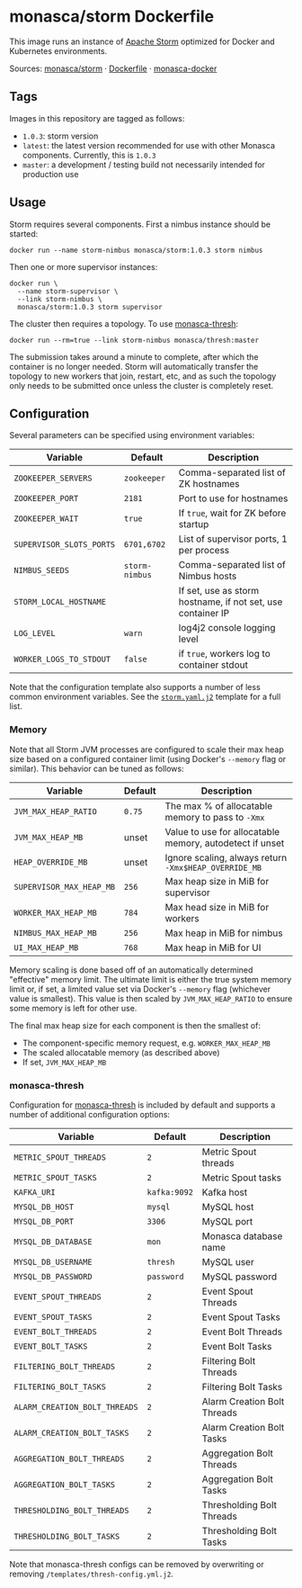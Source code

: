 monasca/storm Dockerfile
========================

This image runs an instance of [Apache Storm][1] optimized for Docker and
Kubernetes environments.

Sources: [monasca/storm][2] &middot; [Dockerfile][3] &middot; [monasca-docker][4]


Tags
----

Images in this repository are tagged as follows:

 * `1.0.3`: storm version
 * `latest`: the latest version recommended for use with other Monasca
   components. Currently, this is `1.0.3`
 * `master`: a development / testing build not necessarily intended for
   production use

Usage
-----

Storm requires several components. First a nimbus instance should be started:

    docker run --name storm-nimbus monasca/storm:1.0.3 storm nimbus

Then one or more supervisor instances:

    docker run \
      --name storm-supervisor \
      --link storm-nimbus \
      monasca/storm:1.0.3 storm supervisor

The cluster then requires a topology. To use [monasca-thresh][6]:

    docker run --rm=true --link storm-nimbus monasca/thresh:master

The submission takes around a minute to complete, after which the container is
no longer needed. Storm will automatically transfer the topology to new workers
that join, restart, etc, and as such the topology only needs to be submitted
once unless the cluster is completely reset.

Configuration
-------------

Several parameters can be specified using environment variables:

| Variable                 | Default        | Description                           |
|--------------------------|----------------|---------------------------------------|
| `ZOOKEEPER_SERVERS`      | `zookeeper`    | Comma-separated list of ZK hostnames  |
| `ZOOKEEPER_PORT`         | `2181`         | Port to use for hostnames             |
| `ZOOKEEPER_WAIT`         | `true`         | If `true`, wait for ZK before startup |
| `SUPERVISOR_SLOTS_PORTS` | `6701,6702`    | List of supervisor ports, 1 per process |
| `NIMBUS_SEEDS`           | `storm-nimbus` | Comma-separated list of Nimbus hosts  |
| `STORM_LOCAL_HOSTNAME`   |                | If set, use as storm hostname, if not set, use container IP |
| `LOG_LEVEL`              | `warn`         | log4j2 console logging level          |
| `WORKER_LOGS_TO_STDOUT`  | `false`        | if `true`, workers log to container stdout |

Note that the configuration template also supports a number of less common
environment variables. See the [`storm.yaml.j2`][5] template for a full list.

### Memory

Note that all Storm JVM processes are configured to scale their max heap size
based on a configured container limit (using Docker's `--memory` flag or
similar). This behavior can be tuned as follows:

| Variable             | Default | Description                                              |
|----------------------|---------|----------------------------------------------------------|
| `JVM_MAX_HEAP_RATIO` | `0.75`  | The max % of allocatable memory to pass to `-Xmx`        |
| `JVM_MAX_HEAP_MB`    | unset   | Value to use for allocatable memory, autodetect if unset |
| `HEAP_OVERRIDE_MB`   | unset   | Ignore scaling, always return `-Xmx$HEAP_OVERRIDE_MB`    |
| `SUPERVISOR_MAX_HEAP_MB` | `256` | Max heap size in MiB for supervisor |
| `WORKER_MAX_HEAP_MB`     | `784` | Max head size in MiB for workers    |
| `NIMBUS_MAX_HEAP_MB`     | `256` | Max heap in MiB for nimbus          |
| `UI_MAX_HEAP_MB`         | `768` | Max heap in MiB for UI              |

Memory scaling is done based off of an automatically determined "effective"
memory limit. The ultimate limit is either the true system memory limit or, if
set, a limited value set via Docker's `--memory` flag (whichever value is
smallest). This value is then scaled by `JVM_MAX_HEAP_RATIO` to ensure some
memory is left for other use.

The final max heap size for each component is then the smallest of:
 * The component-specific memory request, e.g. `WORKER_MAX_HEAP_MB`
 * The scaled allocatable memory (as described above)
 * If set, `JVM_MAX_HEAP_MB`

### monasca-thresh

Configuration for [monasca-thresh][6] is included by default and supports a
number of additional configuration options:

| Variable                      | Default      | Description                 |
|-------------------------------|--------------|-----------------------------|
| `METRIC_SPOUT_THREADS`        | `2`          | Metric Spout threads        |
| `METRIC_SPOUT_TASKS`          | `2`          | Metric Spout tasks          |
| `KAFKA_URI`                   | `kafka:9092` | Kafka host                  |
| `MYSQL_DB_HOST`               | `mysql`      | MySQL host                  |
| `MYSQL_DB_PORT`               | `3306`       | MySQL port                  |
| `MYSQL_DB_DATABASE`           | `mon`        | Monasca database name       |
| `MYSQL_DB_USERNAME`           | `thresh`     | MySQL user                  |
| `MYSQL_DB_PASSWORD`           | `password`   | MySQL password              |
| `EVENT_SPOUT_THREADS`         | `2`          | Event Spout Threads         |
| `EVENT_SPOUT_TASKS`           | `2`          | Event Spout Tasks           |
| `EVENT_BOLT_THREADS`          | `2`          | Event Bolt Threads          |
| `EVENT_BOLT_TASKS`            | `2`          | Event Bolt Tasks            |
| `FILTERING_BOLT_THREADS`      | `2`          | Filtering Bolt Threads      |
| `FILTERING_BOLT_TASKS`        | `2`          | Filtering Bolt Tasks        |
| `ALARM_CREATION_BOLT_THREADS` | `2`          | Alarm Creation Bolt Threads |
| `ALARM_CREATION_BOLT_TASKS`   | `2`          | Alarm Creation Bolt Tasks   |
| `AGGREGATION_BOLT_THREADS`    | `2`          | Aggregation Bolt Threads    |
| `AGGREGATION_BOLT_TASKS`      | `2`          | Aggregation Bolt Tasks      |
| `THRESHOLDING_BOLT_THREADS`   | `2`          | Thresholding Bolt Threads   |
| `THRESHOLDING_BOLT_TASKS`     | `2`          | Thresholding Bolt Tasks     |

Note that monasca-thresh configs can be removed by overwriting or removing
`/templates/thresh-config.yml.j2`.

[1]: http://storm.apache.org/
[2]: https://github.com/hpcloud-mon/monasca-docker/blob/master/storm/
[3]: https://github.com/hpcloud-mon/monasca-docker/blob/master/storm/Dockerfile
[4]: https://github.com/hpcloud-mon/monasca-docker/
[5]: https://github.com/hpcloud-mon/monasca-docker/blob/master/storm/templates/storm.yaml.j2
[6]: https://github.com/openstack/monasca-thresh
